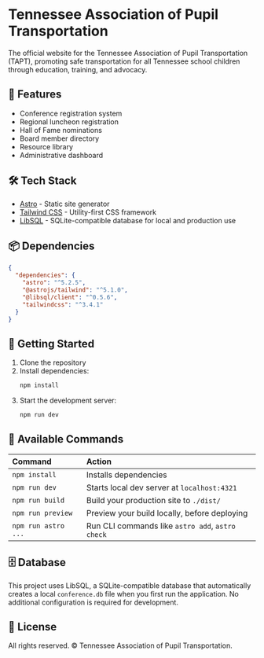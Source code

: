 # Tennessee Association of Pupil Transportation

The official website for the Tennessee Association of Pupil Transportation (TAPT), promoting safe transportation for all Tennessee school children through education, training, and advocacy.

## 🚀 Features

- Conference registration system
- Regional luncheon registration
- Hall of Fame nominations
- Board member directory
- Resource library
- Administrative dashboard

## 🛠️ Tech Stack

- [Astro](https://astro.build) - Static site generator
- [Tailwind CSS](https://tailwindcss.com) - Utility-first CSS framework
- [LibSQL](https://github.com/libsql/libsql) - SQLite-compatible database for local and production use

## 📦 Dependencies

```json
{
  "dependencies": {
    "astro": "^5.2.5",
    "@astrojs/tailwind": "^5.1.0",
    "@libsql/client": "^0.5.6",
    "tailwindcss": "^3.4.1"
  }
}
```

## 🚦 Getting Started

1. Clone the repository
2. Install dependencies:
   ```bash
   npm install
   ```
3. Start the development server:
   ```bash
   npm run dev
   ```

## 📝 Available Commands

| Command                   | Action                                           |
| :----------------------- | :----------------------------------------------- |
| `npm install`            | Installs dependencies                            |
| `npm run dev`            | Starts local dev server at `localhost:4321`      |
| `npm run build`          | Build your production site to `./dist/`          |
| `npm run preview`        | Preview your build locally, before deploying     |
| `npm run astro ...`      | Run CLI commands like `astro add`, `astro check` |

## 🗄️ Database

This project uses LibSQL, a SQLite-compatible database that automatically creates a local `conference.db` file when you first run the application. No additional configuration is required for development.

## 📄 License

All rights reserved. © Tennessee Association of Pupil Transportation.